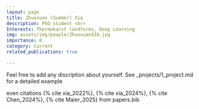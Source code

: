 ```yaml
---
layout: page
title: Zhuoxuan (Summer) Xia 
description: PhD student <br> 
Interests: Thermokarst landforms, Deep Learning 
img: assets/img/people/ZhuoxuanXIA.jpg
importance: 0
category: Current
related_publications: true

---
```

Feel free to add any discription about yourself. See _projects/1_project.md for a detailed example

even citations {% cite xia_2022%}, {% cite xia_2024%}, {% cite Chen_2024%}, {% cite Maier_2025} from papers.bib
